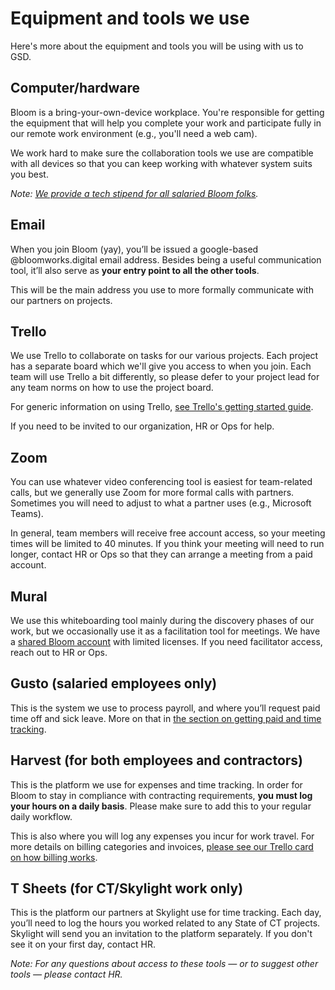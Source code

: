 # Equipment and tools we use

Here's more about the equipment and tools you will be using with us to GSD. 

## Computer/hardware
Bloom is a bring-your-own-device workplace. You're responsible for getting the equipment that will help you complete your work and participate fully in our remote work environment (e.g., you'll need a web cam). 

We work hard to make sure the collaboration tools we use are compatible with all devices so that you can keep working with whatever system suits you best.

*Note: [We provide a tech stipend for all salaried Bloom folks](https://bloom-handbook.readthedocs.io/en/latest/03-policies/benefits/).*

## Email
When you join Bloom (yay), you’ll be issued a google-based @bloomworks.digital email address. Besides being a useful communication tool, it’ll also serve as **your entry point to all the other tools**. 

This will be the main address you use to more formally communicate with our partners on projects. 


## Trello
We use Trello to collaborate on tasks for our various projects. Each project has a separate board which we'll give you access to when you join. Each team will use Trello a bit differently, so please defer to your project lead for any team norms on how to use the project board. 

For generic information on using Trello, [see Trello's getting started guide](https://trello.com/en-US/guide/trello-101).

If you need to be invited to our organization, HR or Ops for help. 

## Zoom
You can use whatever video conferencing tool is easiest for team-related calls, but we generally use Zoom for more formal calls with partners. Sometimes you will need to adjust to what a partner uses (e.g., Microsoft Teams).

In general, team members will receive free account access, so your meeting times will be limited to 40 minutes. If you think your meeting will need to run longer, contact HR or Ops so that they can arrange a meeting from a paid account. 

## Mural
We use this whiteboarding tool mainly during the discovery phases of our work, but we occasionally use it as a facilitation tool for meetings. 
We have a [shared Bloom account](https://app.mural.co/t/bloom5049) with limited licenses. If you need facilitator access, reach out to HR or Ops. 

## Gusto (salaried employees only)
This is the system we use to process payroll, and where you’ll request paid time off and sick leave. More on that in [the section on getting paid and time tracking](https://bloom-handbook.readthedocs.io/en/latest/02-tools-for-work/Getting-paid-and-time-tracking/). 

## Harvest (for both employees and contractors)
This is the platform we use for expenses and time tracking. In order for Bloom to stay in compliance with contracting requirements, **you must log your hours on a daily basis**. Please make sure to add this to your regular daily workflow. 

This is also where you will log any expenses you incur for work travel. For more details on billing categories and invoices, [please see our Trello card on how billing works](https://trello.com/c/MDeCS2Sd). 

## T Sheets (for CT/Skylight work only)
This is the platform our partners at Skylight use for time tracking. Each day, you’ll need to log the hours you worked related to any State of CT projects.
Skylight will send you an invitation to the platform separately. If you don't see it on your first day, contact HR. 

*Note: For any questions about access to these tools — or to suggest other tools — please contact HR.*
